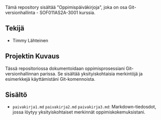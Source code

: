 Tämä repository sisältää "Oppimispäiväkirjoja", joka on osa Git-versionhallinta - SOF011AS2A-3001 kurssia.

## Tekijä
- Timmy Lähteinen

## Projektin Kuvaus
Tässä repositoriossa dokumentoidaan oppimisprosessiani Git-versionhallinnan parissa. Se sisältää yksityiskohtaisia merkintöjä ja esimerkkejä käyttämistäni Git-komennoista.

## Sisältö
- `paivakirja1.md` `paivakirja2.md` `paivakirja3.md`: Markdown-tiedosdot, jossa löytyy yksityiskohtaiset merkinnät oppimiskokemuksistani.
